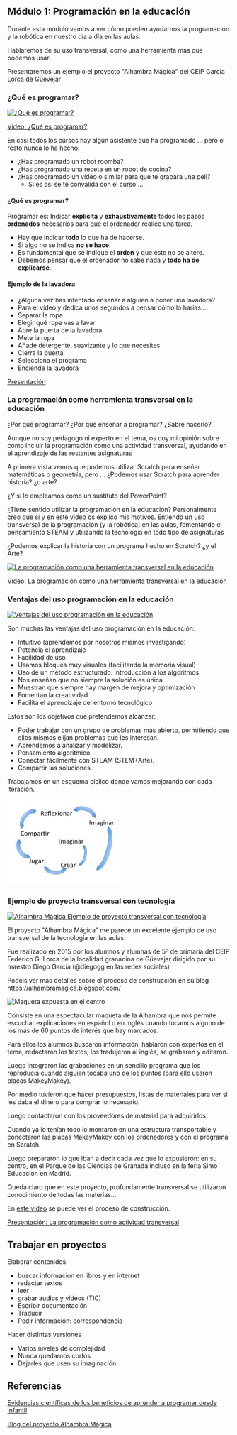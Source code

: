 ## Módulo 1: Programación en la educación

Durante esta módulo vamos a ver cómo pueden ayudarnos la programación y la robótica en nuestro día a día en las aulas.

Hablaremos de su uso transversal, como una herramienta más que podemos usar.

Presentaremos un ejemplo el proyecto "Alhambra Mágica" del CEIP García Lorca de Güevejar

### ¿Qué es programar?

[![¿Qué es programar?](https://img.youtube.com/vi/-b_Dh9OJLNs/0.jpg)](https://youtu.be/-b_Dh9OJLNs)

[Vídeo: ¿Qué es programar?](https://youtu.be/-b_Dh9OJLNs) 

En casi todos los cursos hay algún asistente que ha programado … pero el resto nunca lo ha hecho:

* ¿Has programado un robot roomba?
* ¿Has programado una receta en un robot de cocina?
* ¿Has programado un vídeo o similar para que te grabara una peli?
    * Si es así se te convalida con el curso ….


#### ¿Qué es programar?

Programar es: Indicar **explícita** y **exhaustivamente** todos los pasos **ordenados** necesarios para que el ordenador realice una tarea.

* Hay que indicar **todo** lo que ha de hacerse.
* Si algo no se indica **no se hace**.
* Es fundamental que se indique el **orden** y que éste no se altere.
* Debemos pensar que el ordenador no sabe nada y **todo ha de explicarse**.

#### Ejemplo de la lavadora

* ¿Alguna vez has intentado enseñar a alguien a poner una lavadora?
* Para el vídeo y dedica unos segundos a pensar cómo lo harías....
* Separar la ropa	
* Elegir qué ropa vas a lavar
* Abre la puerta de la lavadora
* Mete la ropa
* Añade detergente, suavizante y lo que necesites
* Cierra la puerta
* Selecciona el programa
* Enciende la lavadora


[Presentación](https://docs.google.com/presentation/d/1Z5axL6tafdCVyEQI2-lb4uVM0MCo-F7UdVm77_4cUsM/edit?usp=sharing)



### La programación como herramienta transversal en la educación

¿Por qué programar?
¿Por qué enseñar a programar?
¿Sabré hacerlo?

Aunque no soy pedagogo ni experto en el tema, os doy mi opinión sobre cómo incluir la programación como una actividad transversal, ayudando en el aprendizaje de las restantes asignaturas

A primera vista vemos que podemos utilizar Scratch para enseñar matemáticas o geometría, pero ...
¿Podemos usar Scratch para aprender historia? ¿o arte? 

¿Y si lo empleamos como un sustituto del PowerPoint?

¿Tiene sentido utilizar la programación en la educación?
Personalmente creo que sí y en este vídeo os explico mis motivos. Entiendo un uso transversal de la programación (y la robótica) en las aulas, fomentando el pensamiento STEAM y utilizando la tecnología en todo tipo de asignaturas

¿Podemos explicar la historia con un programa hecho en Scratch?
¿y el Arte?

[![La programación como una herramienta transversal en la educación](https://img.youtube.com/vi/hfXoD1TdGS0/0.jpg)](https://youtu.be/hfXoD1TdGS0)


[Vídeo: La programación como una herramienta transversal en la educación](https://youtu.be/hfXoD1TdGS0)

### Ventajas del uso programación en la educación

[![Ventajas del uso programación en la educación](https://img.youtube.com/vi/bcZgf-L87m4/0.jpg)](https://youtu.be/bcZgf-L87m4)


Son muchas las ventajas del uso programación en la educación:

* Intuitivo (aprendemos por nosotros mismos investigando)
* Potencia el aprendizaje
* Facilidad de uso
* Usamos bloques muy visuales (facilitando la memoria visual)
* Uso de un método estructurado: introducción a los algoritmos
* Nos enseñan que no siempre la solución es única
* Muestran que siempre hay margen de mejora y optimización
* Fomentan la creatividad
* Facilita el aprendizaje del entorno tecnológico

Estos son los objetivos que pretendemos alcanzar:

* Poder trabajar con un grupo de problemas más abierto, permitiendo que ellos mismos elijan problemas que les interesan.
* Aprendemos a analizar y modelizar.
* Pensamiento algorítmico.
* Conectar fácilmente con STEAM (STEM+Arte).
* Compartir las soluciones.

Trabajamos en un esquema cíclico donde vamos mejorando con cada iteración.

![Círculo Virtuoso](./images/EspiralAprendizaje.jpg)

### Ejemplo de proyecto transversal con tecnología

[![Alhambra Mágica Ejemplo de proyecto transversal con tecnología](https://img.youtube.com/vi/T4IVOw2vyaQ/0.jpg)](https://youtu.be/T4IVOw2vyaQ)

El proyecto "Alhambra Mágica" me parece un excelente ejemplo de uso transversal de la tecnología en las aulas.

Fue realizado en 2015  por los alumnos y alumnas de 5º de primaria del  CEIP Federico G. Lorca de la localidad granadina de Güevejar dirigido por su maestro Diego García  (@diegogg en las redes sociales)

Podéis ver más detalles sobre el proceso de construcción en su blog
https://alhambramagica.blogspot.com/

![Maqueta expuesta en el centro](https://3.bp.blogspot.com/-VEea-0Xl2cw/VZqPk8GsHqI/AAAAAAAAAls/QAzGVgSPeiU/s640/IMG_6895.JPG)

Consiste en una espectacular maqueta de la Alhambra que nos permite escuchar explicaciones en español o en inglés cuando tocamos alguno de los más de 60 puntos de interés que hay marcados.

Para ellos los alumnos buscaron información, hablaron con expertos en el tema, redactaron los textos, los tradujeron al inglés, se grabaron y editaron. 

Luego integraron las grabaciones en un sencillo programa que los reproducía cuando alguien tocaba uno de los puntos (para ello usaron placas MakeyMakey).

Por medio tuvieron que hacer presupuestos, listas de materiales para ver si les daba el dinero para comprar lo necesario. 

Luego contactaron con los proveedores de material para adquirirlos.

Cuando ya lo tenían todo lo montaron en una estructura transportable y conectaron las placas MakeyMakey con los ordenadores y con el programa en Scratch.

Luego prepararon lo que iban a decir cada vez que lo expusieron:  en su centro, en el Parque de las Ciencias de Granada incluso en la feria Simo Educación en Madrid.

Queda claro que en este proyecto, profundamente transversal se utilizaron conocimiento de todas las materias...

En [este vídeo](https://www.youtube.com/watch?v=W-WrFLdQBPo) se puede ver el proceso de construcción.


[Presentación: La programación como actividad transversal](https://docs.google.com/presentation/d/1NSo8zgZebFYp2paKrupxYQnJI55FqqyEsgVzG4dK_3Q/edit?usp=sharing)


## Trabajar en proyectos

Elaborar contenidos:

* buscar informacion en libros y en internet
* redactar textos
* leer 
* grabar audios y vídeos (TIC)
* Escribir documentación
* Traducir
* Pedir información: correspondencia

Hacer distintas versiones

* Varios niveles de complejidad
* Nunca quedarnos cortos
* Dejarles que usen su imaginación

## Referencias

[Evidencias científicas de los beneficios de aprender a programar desde infantil](http://programamos.es/evidencias-cientificas-de-los-beneficios-de-aprender-a-programar-desde-infantil/)

[Blog del proyecto Alhambra Mágica](https://alhambramagica.blogspot.com/)
